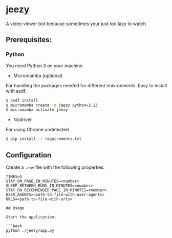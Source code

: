 # jeezy

A video viewer bot because sometimes your just too lazy to watch

## Prerequisites:

### Python

You need Python 3 on your machine.

- Micromamba (optional)

For handling the packages needed for different enivronments. Easy to install with asdf.

```bash
$ asdf install
$ micromamba create -n jeezy python=3.13
$ micromamba activate jeezy
```

- Nodriver

For using Chrome undetected

```bash
$ pip install -r requirements.txt
```

## Configuration

Create a `.env` file with the following properties.

```
TIMES=5
STAY_ON_PAGE_IN_MINUTES=<number>
SLEEP_BETWEEN_RUNS_IN_MINUTES=<number>
STAY_ON_RECOMMENDED_PAGE_IN_MINUTES=<number>
USER_AGENTS=<path-to-file-with-user-agents>
URLS=<path-to-file-with-urls>

## Usage

Start the application:

```bash
python ./jeezy/app.py
```
